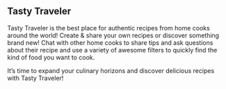 ## Tasty Traveler

Tasty Traveler is the best place for authentic recipes from home cooks around the world! Create & share your own recipes or discover something brand new! Chat with other home cooks to share tips and ask questions about their recipe and use a variety of awesome filters to quickly find the kind of food you want to cook. 

It’s time to expand your culinary horizons and discover delicious recipes with Tasty Traveler!


